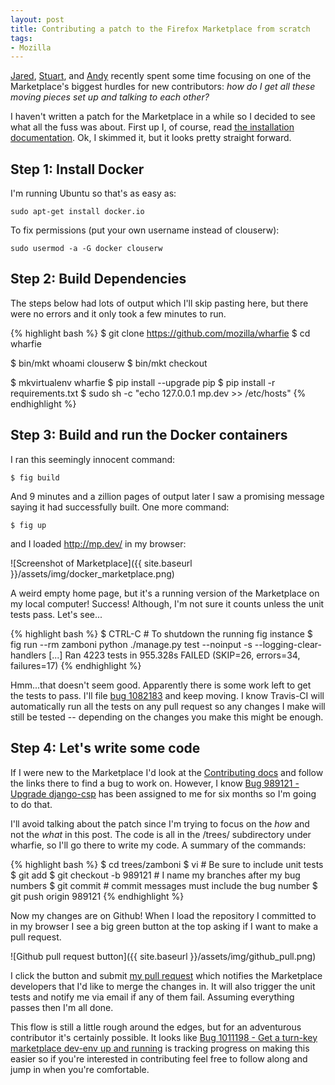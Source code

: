 ```yaml
---
layout: post
title: Contributing a patch to the Firefox Marketplace from scratch
tags:
- Mozilla
---
```


[Jared][1], [Stuart][2], and [Andy][3] recently spent some time focusing on one
of the Marketplace's biggest hurdles for new contributors:  *how do I get all
these moving pieces set up and talking to each other?*

I haven't written a patch for the Marketplace in a while so I decided to see
what all the fuss was about.  First up I, of course, read [the installation
documentation][4].  Ok, I skimmed it, but it looks pretty straight forward.

## Step 1: Install Docker

I'm running Ubuntu so that's as easy as:

`sudo apt-get install docker.io`

To fix permissions (put your own username instead of clouserw):

`sudo usermod -a -G docker clouserw`

## Step 2: Build Dependencies
The steps below had lots of output which I'll skip pasting here, but there were
no errors and it only took a few minutes to run.

{% highlight bash %}
$ git clone https://github.com/mozilla/wharfie
$ cd wharfie

$ bin/mkt whoami clouserw
$ bin/mkt checkout

$ mkvirtualenv wharfie
$ pip install --upgrade pip
$ pip install -r requirements.txt
$ sudo sh -c "echo 127.0.0.1  mp.dev >> /etc/hosts"
{% endhighlight %}

## Step 3: Build and run the Docker containers

I ran this seemingly innocent command:

`$ fig build`

And 9 minutes and a zillion pages of output later I saw a promising message
saying it had successfully built.  One more command:

`$ fig up`

and I loaded http://mp.dev/ in my browser:

![Screenshot of Marketplace]({{ site.baseurl }}/assets/img/docker_marketplace.png)

A weird empty home page, but it's a running version of the Marketplace on my
local computer!  Success!  Although,  I'm not sure it counts unless the unit
tests pass.  Let's see...

{% highlight bash %}
$ CTRL-C  # To shutdown the running fig instance
$ fig run --rm zamboni python ./manage.py test --noinput -s --logging-clear-handlers
[...]
Ran 4223 tests in 955.328s
FAILED (SKIP=26, errors=34, failures=17)
{% endhighlight %}

Hmm...that doesn't seem good.  Apparently there is some work left to get the
tests to pass.  I'll file [bug 1082183][5] and keep moving.  I know Travis-CI
will automatically run all the tests on any pull request so any changes I make
will still be tested -- depending on the changes you make this might be enough.

## Step 4: Let's write some code

If I were new to the Marketplace I'd look at the [Contributing docs][6] and
follow the links there to find a bug to work on.  However, I know [Bug 989121 -
Upgrade django-csp][7] has been assigned to me for six months so I'm going to
do that.

I'll avoid talking about the patch since I'm trying to focus on the *how* and
not the *what* in this post.  The code is all in the /trees/ subdirectory under
wharfie, so I'll go there to write my code.  A summary of the commands:

{% highlight bash %}
$ cd trees/zamboni
$ vi <files>  # Be sure to include unit tests
$ git add <files>
$ git checkout -b 989121  # I name my branches after my bug numbers
$ git commit  # commit messages must include the bug number
$ git push origin 989121
{% endhighlight %}

Now my changes are on Github!  When I load the repository I committed to in my
browser I see a big green button at the top asking if I want to make a pull
request.

![Github pull request button]({{ site.baseurl }}/assets/img/github_pull.png)

I click the button and submit [my pull request][8] which notifies the
Marketplace developers that I'd like to merge the changes in.  It will also
trigger the unit tests and notify me via email if any of them fail.  Assuming
everything passes then I'm all done.

This flow is still a little rough around the edges, but for an adventurous
contributor it's certainly possible.  It looks like [Bug 1011198 - Get a
turn-key marketplace dev-env up and running][9] is tracking progress on making
this easier so if you're interested in contributing feel free to follow along
and jump in when you're comfortable.

[1]: http://jaredkerim.com/
[2]: https://muffinresearch.co.uk/
[3]: http://www.agmweb.ca/
[4]: http://marketplace.readthedocs.org/en/latest/topics/docker.html
[5]: https://bugzilla.mozilla.org/show_bug.cgi?id=1082183
[6]: http://marketplace.readthedocs.org/en/latest/topics/contributing.html
[7]: https://bugzilla.mozilla.org/show_bug.cgi?id=989121
[8]: https://github.com/mozilla/zamboni/pull/2659
[9]: http://bugzil.la/1011198
